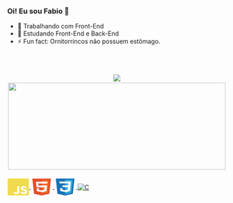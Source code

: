 ### Oi! Eu sou Fabio 👋

- 🔭 Trabalhando com Front-End 
- 🌱 Estudando Front-End e Back-End
- ⚡ Fun fact: Ornitorrincos não possuem estômago.

<br></br>

<div align="center">
  <a href="https://github.com/webFabioH">
  <img height="180em" src="https://github-readme-stats.vercel.app/api?username=webFabioH&show_icons=true&theme=dark&include_all_commits=true&count_private=true"/>
  <img height="200em" width="500rem" src="https://github-readme-stats.vercel.app/api/top-langs/?username=webFabioH&layout=compact&langs_count=7&theme=dark"/>
</div>
  
<div style="display: inline_block"><br>
  <img align="center" alt="Js" height="40" width="50" src="https://raw.githubusercontent.com/devicons/devicon/master/icons/javascript/javascript-plain.svg">
  <img align="center" alt="HTML" height="40" width="50" src="https://raw.githubusercontent.com/devicons/devicon/master/icons/html5/html5-original.svg">
  <img align="center" alt="CSS" height="40" width="50" src="https://raw.githubusercontent.com/devicons/devicon/master/icons/css3/css3-original.svg">
  <img align="center" alt="C" height="40" width="50" src="https://cdn.jsdelivr.net/gh/devicons/devicon/icons/c/c-original.svg" />     
</div>
 
<br></br>
